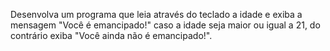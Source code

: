 Desenvolva um programa que leia através do teclado a idade e exiba a mensagem "Você é emancipado!" caso a idade seja maior ou igual a 21, do contrário exiba "Você ainda não é emancipado!".
